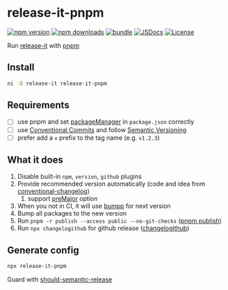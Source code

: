 # release-it-pnpm

[![npm version][npm-version-src]][npm-version-href]
[![npm downloads][npm-downloads-src]][npm-downloads-href]
[![bundle][bundle-src]][bundle-href]
[![JSDocs][jsdocs-src]][jsdocs-href]
[![License][license-src]][license-href]

Run [release-it](https://github.com/release-it/release-it) with [pnpm](https://pnpm.io)

## Install

```sh
ni -D release-it release-it-pnpm
```

## Requirements

- [ ] use pnpm and set [packageManager](https://nodejs.org/api/packages.html#packagemanager) in `package.json` correctly
- [ ] use [Conventional Commits](https://www.conventionalcommits.org) and follow [Semantic Versioning](https://semver.org)
- [ ] prefer add a `v` prefix to the tag name (e.g. `v1.2.3`)

## What it does

1. Disable built-in `npm`, `version`, `github` plugins
1. Provide recommended version automatically (code and idea from [conventional-changelog](https://github.com/release-it/conventional-changelog))
   1. support [preMajor](https://github.com/conventional-changelog/conventional-changelog-config-spec/blob/master/versions/2.2.0/README.md#premajor-boolean) option
1. When you not in CI, it will use [bumpp](https://github.com/antfu/bumpp) for next version
1. Bump all packages to the new version
1. Run `pnpm -r publish --access public --no-git-checks` ([pnpm publish](https://pnpm.io/cli/publish))
1. Run `npx changelogithub` for github release ([changelogithub](https://github.com/antfu/changelogithub))

## Generate config

```sh
npx release-it-pnpm
```

Guard with [should-semantic-release](https://github.com/JoshuaKGoldberg/should-semantic-release)

<!-- Badges -->

[npm-version-src]: https://img.shields.io/npm/v/release-it-pnpm?style=flat&colorA=080f12&colorB=1fa669
[npm-version-href]: https://npmjs.com/package/release-it-pnpm
[npm-downloads-src]: https://img.shields.io/npm/dm/release-it-pnpm?style=flat&colorA=080f12&colorB=1fa669
[npm-downloads-href]: https://npmjs.com/package/release-it-pnpm
[bundle-src]: https://img.shields.io/bundlephobia/minzip/release-it-pnpm?style=flat&colorA=080f12&colorB=1fa669&label=minzip
[bundle-href]: https://bundlephobia.com/result?p=release-it-pnpm
[license-src]: https://img.shields.io/github/license/hyoban/release-it-pnpm.svg?style=flat&colorA=080f12&colorB=1fa669
[license-href]: https://github.com/hyoban/release-it-pnpm/blob/main/LICENSE
[jsdocs-src]: https://img.shields.io/badge/jsdocs-reference-080f12?style=flat&colorA=080f12&colorB=1fa669
[jsdocs-href]: https://www.jsdocs.io/package/release-it-pnpm
